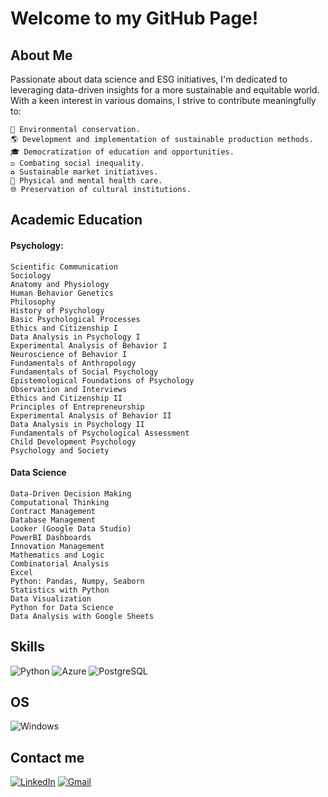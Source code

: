 # Welcome to my GitHub Page!

## About Me
Passionate about data science and ESG initiatives, I'm dedicated to leveraging data-driven insights for a more sustainable and equitable world. With a keen interest in various domains, I strive to contribute meaningfully to: 
   
    🌱 Environmental conservation.
    🌎 Development and implementation of sustainable production methods.
    🎓 Democratization of education and opportunities.
    ⚖️ Combating social inequality.
    ♻️ Sustainable market initiatives.
    💚 Physical and mental health care.
    🌐 Preservation of cultural institutions.

## Academic Education
#### Psychology: 
    Scientific Communication
    Sociology
    Anatomy and Physiology
    Human Behavior Genetics
    Philosophy
    History of Psychology
    Basic Psychological Processes
    Ethics and Citizenship I
    Data Analysis in Psychology I
    Experimental Analysis of Behavior I
    Neuroscience of Behavior I
    Fundamentals of Anthropology
    Fundamentals of Social Psychology
    Epistemological Foundations of Psychology
    Observation and Interviews
    Ethics and Citizenship II
    Principles of Entrepreneurship
    Experimental Analysis of Behavior II
    Data Analysis in Psychology II
    Fundamentals of Psychological Assessment
    Child Development Psychology
    Psychology and Society

#### Data Science
    Data-Driven Decision Making
    Computational Thinking
    Contract Management
    Database Management
    Looker (Google Data Studio)
    PowerBI Dashboards
    Innovation Management
    Mathematics and Logic
    Combinatorial Analysis
    Excel
    Python: Pandas, Numpy, Seaborn
    Statistics with Python
    Data Visualization
    Python for Data Science
    Data Analysis with Google Sheets
    
## Skills
![Python](https://img.shields.io/badge/python-3670A0?style=for-the-badge&logo=python&logoColor=black)
![Azure](https://img.shields.io/badge/Azure-blue?style=for-the-badge&logo=microsoft%20azure&logoColor=blue&labelColor=black&link=https%3A%2F%2Fimages.app.goo.gl%2FK7PN1jYJd57x4q7A8)
![PostgreSQL](https://img.shields.io/badge/PostgreSQL-000?style=for-the-badge&logo=postgresql)

## OS
![Windows](https://img.shields.io/badge/Windows-000?style=for-the-badge&logo=windows&logoColor=2CA5E0)

## Contact me

[![LinkedIn](https://img.shields.io/badge/LinkedIn-0077B5?style=for-the-badge&logo=linkedin&logoColor=black)](https://www.linkedin.com/in/edson-anaici-b727806b/)
[![Gmail](https://img.shields.io/badge/Gmail-333333?style=for-the-badge&logo=gmail&logoColor=black)](mailto:edsonanaici3@gmail.com)